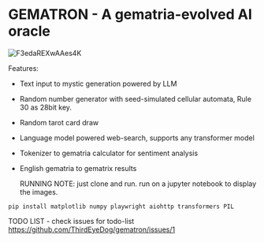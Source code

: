 
# GEMATRON - A gematria-evolved AI oracle 
![F3edaREXwAAes4K](https://github.com/ThirdEyeDog/gematron/assets/140479281/64636a3e-8529-43df-ad86-4241dbc4bfa5)


Features:
- Text input to mystic generation powered by LLM
- Random number generator with seed-simulated cellular automata, Rule 30 as 28bit key.
- Random tarot card draw
- Language model powered web-search, supports any transformer model
- Tokenizer to gematria calculator for sentiment analysis
- English gematria to gematrix results

  RUNNING NOTE: just clone and run. run on a jupyter notebook to display the images.

``` pip install matplotlib numpy playwright aiohttp transformers PIL ```



TODO LIST -  check issues for todo-list https://github.com/ThirdEyeDog/gematron/issues/1


  
  
